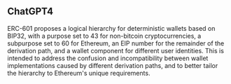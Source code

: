 ## ChatGPT4

ERC-601 proposes a logical hierarchy for deterministic wallets based on BIP32, with a purpose set to 43 for non-bitcoin cryptocurrencies, a subpurpose set to 60 for Ethereum, an EIP number for the remainder of the derivation path, and a wallet component for different user identities. This is intended to address the confusion and incompatibility between wallet implementations caused by different derivation paths, and to better tailor the hierarchy to Ethereum's unique requirements.
